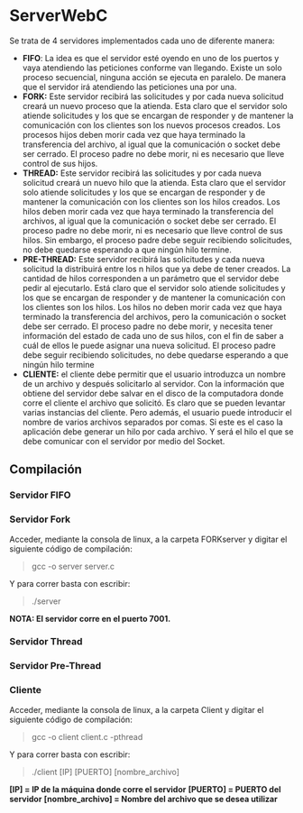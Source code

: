 # ServerWebC
Se trata de 4 servidores implementados cada uno de diferente manera:

* __FIFO__: La idea es que el servidor esté oyendo en uno de los puertos y vaya atendiendo las peticiones conforme van llegando. Existe un solo proceso secuencial, ninguna acción se ejecuta en paralelo. De manera que el servidor irá atendiendo las peticiones una por una.
* __FORK:__ Este servidor recibirá las solicitudes y por cada nueva solicitud creará un nuevo proceso que la atienda. Esta claro que el servidor solo atiende solicitudes y los que se encargan de responder y de mantener la comunicación con los clientes son los nuevos procesos creados. Los procesos hijos deben morir cada vez que haya terminado la transferencia del archivo, al igual que la comunicación o socket debe ser cerrado. El proceso padre no debe morir, ni es necesario que lleve control de sus hijos.
* __THREAD:__ Este servidor recibirá las solicitudes y por cada nueva solicitud creará un nuevo hilo que la atienda. Esta claro que el servidor solo atiende solicitudes y los que se encargan de responder y de mantener la comunicación con los clientes son los hilos creados. Los hilos deben morir cada vez que haya terminado la transferencia del archivos, al igual que la comunicación o socket debe ser cerrado. El proceso padre no debe morir, ni es necesario que lleve control de sus hilos. Sin embargo, el proceso padre debe seguir recibiendo solicitudes, no debe quedarse esperando a que ningún hilo termine.
* __PRE-THREAD:__ Este servidor recibirá las solicitudes y cada nueva solicitud la distribuirá entre los n hilos que ya debe de tener creados. La cantidad de hilos corresponden a un parámetro que el servidor debe pedir al ejecutarlo. Está claro que el servidor solo atiende solicitudes y los que se encargan de responder y de mantener la comunicación con los clientes son los hilos. Los hilos no deben morir cada vez que haya terminado la transferencia del archivos, pero la comunicación o socket debe ser cerrado. El proceso padre no debe morir, y necesita tener información del estado de cada uno de sus hilos, con el fin de saber a cuál de ellos le puede asignar una nueva solicitud. El proceso padre debe seguir recibiendo solicitudes, no debe quedarse esperando a que ningún hilo termine  
* __CLIENTE:__ el cliente debe permitir que el usuario introduzca un nombre de un archivo y después solicitarlo al servidor. Con la información que obtiene del servidor debe salvar en el disco de la computadora donde corre el cliente el archivo que solicitó. Es claro que se pueden levantar varias instancias del cliente. Pero además, el usuario puede introducir el nombre de varios archivos separados por comas. Si este es el caso la aplicación debe generar un hilo por cada archivo. Y será el hilo el que se debe comunicar con el servidor por medio del Socket.

## Compilación ##

### Servidor FIFO ###

### Servidor Fork ###
Acceder, mediante la consola de linux, a la carpeta FORKserver y digitar el siguiente código de compilación:

>gcc -o server server.c

Y para correr basta con escribir:

>./server

**NOTA: El servidor corre en el puerto 7001.**




### Servidor Thread ###

### Servidor Pre-Thread ###

### Cliente ###
Acceder, mediante la consola de linux, a la carpeta Client y digitar el siguiente código de compilación:

>gcc -o client client.c -pthread

Y para correr basta con escribir:

>./client [IP] [PUERTO] [nombre_archivo]

**[IP] = IP de la máquina donde corre el servidor**
**[PUERTO] = PUERTO del servidor**
**[nombre_archivo] = Nombre del archivo que se desea utilizar**
